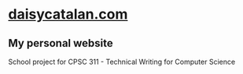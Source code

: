 # [daisycatalan.com](https://www.daisycatalan.com/)
## My personal website
School project for CPSC 311 - Technical Writing for Computer Science
